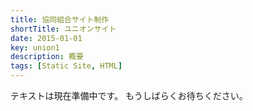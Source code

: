 ```yaml
---
title: 協同組合サイト制作
shortTitle: ユニオンサイト
date: 2015-01-01
key: union1
description: 概要
tags: [Static Site, HTML]
---
```


テキストは現在準備中です。
もうしばらくお待ちください。
